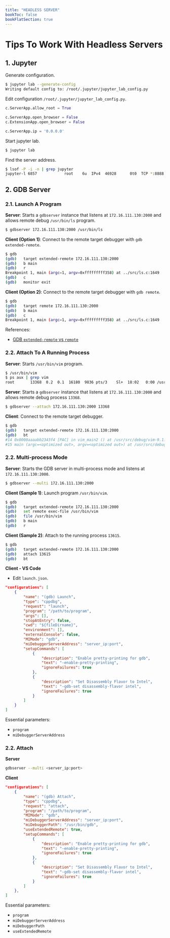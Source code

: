 ```yaml
---
title: "HEADLESS SERVER"
bookToc: false
bookFlatSection: true
---
```

# Tips To Work With Headless Servers

## 1. Jupyter
Generate configuration.
```sh
$ jupyter lab --generate-config
Writing default config to: /root/.jupyter/jupyter_lab_config.py
```

Edit configuration `/root/.jupyter/jupyter_lab_config.py`.
```py
c.ServerApp.allow_root = True

c.ServerApp.open_browser = False
c.ExtensionApp.open_browser = False

c.ServerApp.ip = '0.0.0.0'
```

Start jupyter lab.
```sh
$ jupyter lab
```

Find the server address.
```sh
$ lsof -P -i -n | grep jupyter
jupyter-l 6857            root    6u  IPv4  46928      0t0  TCP *:8888 (LISTEN)
```


## 2. GDB Server
### 2.1. Launch A Program
**Server**: Starts a `gdbserver` instance that listens at `172.16.111.130:2000` and allows remote debug `/usr/bin/ls` program.
```sh
$ gdbserver 172.16.111.130:2000 /usr/bin/ls
```

**Client (Option 1)**: Connect to the remote target debugger with `gdb extended-remote`.
```sh
$ gdb
(gdb)	target extended-remote 172.16.111.130:2000
(gdb)	b main
(gdb)	r
Breakpoint 1, main (argc=1, argv=0xfffffffff358) at ../src/ls.c:1649
(gdb)	c
(gdb)	monitor exit
```

**Client (Option 2)**: Connect to the remote target debugger with `gdb remote`.
```sh
$ gdb
(gdb)	target remote 172.16.111.130:2000
(gdb)	b main
(gdb)	c
Breakpoint 1, main (argc=1, argv=0xfffffffff358) at ../src/ls.c:1649
```

References:
- [GDB `extended-remote` vs `remote`](https://sourceware.org/gdb/current/onlinedocs/gdb.html/Connecting.html#:~:text=With%20target%20remote%20mode%3A%20When,though%20no%20program%20is%20running.)


### 2.2. Attach To A Running Process
**Server**: Starts `/usr/bin/vim` program.
```sh
$ /usr/bin/vim
$ ps aux | grep vim
root       13368  0.2  0.1  16180  9836 pts/3    Sl+  18:02   0:00 /usr/bin/vim
```

**Server**: Starts a `gdbserver` instance that listens at `172.16.111.130:2000` and allows remote debug process `13368`.
```sh
$ gdbserver --attach 172.16.111.130:2000 13368
```

**Client**: Connect to the remote target debugger.
```sh
$ gdb
(gdb)	target extended-remote 172.16.111.130:2000
(gdb)	bt
#14 0x0000aaaabb2343f4 [PAC] in vim_main2 () at /usr/src/debug/vim-9.1.181-1.fc39.aarch64/src/main.c:895
#15 main (argc=<optimized out>, argv=<optimized out>) at /usr/src/debug/vim-9.1.181-1.fc39.aarch64/src/main.c:441
```

### 2.2. Multi-process Mode
**Server**: Starts the GDB server in multi-process mode and listens at `172.16.111.130:2000`.
```sh
$ gdbserver --multi 172.16.111.130:2000
```

**Client (Sample 1)**: Launch program `/usr/bin/vim`.
```sh
$ gdb
(gdb)	target extended-remote 172.16.111.130:2000
(gdb)	set remote exec-file /usr/bin/vim
(gdb)	file /usr/bin/vim
(gdb)	b main
(gdb)	r
```

**Client (Sample 2)**: Attach to the running process `13615`.
```sh
$ gdb
(gdb)	target extended-remote 172.16.111.130:2000
(gdb)	attach 13615
(gdb)	bt
```


**Client - VS Code**
- Edit `launch.json`.
```json
"configurations": [
	{
		"name": "(gdb) Launch",
		"type": "cppdbg",
		"request": "launch",
		"program": "/path/to/program",
		"args": [],
		"stopAtEntry": false,
		"cwd": "${fileDirname}",
		"environment": [],
		"externalConsole": false,
		"MIMode": "gdb",
		"miDebuggerServerAddress": "server_ip:port",
		"setupCommands": [
		    {
		        "description": "Enable pretty-printing for gdb",
		        "text": "-enable-pretty-printing",
		        "ignoreFailures": true
		    },
		    {
		        "description": "Set Disassembly Flavor to Intel",
		        "text": "-gdb-set disassembly-flavor intel",
		        "ignoreFailures": true
		    }
		]
	}
]
```
Essential parameters:
- `program`
- `miDebuggerServerAddress`

### 2.2. Attach
**Server**
```sh
gdbserver --multi <server_ip:port>
```

**Client**
```json
"configurations": [
	{
        "name": "(gdb) Attach",
        "type": "cppdbg",
        "request": "attach",
        "program": "/path/to/program",
        "MIMode": "gdb",
        "miDebuggerServerAddress": "server_ip:port",
        "miDebuggerPath": "/usr/bin/gdb",
        "useExtendedRemote": true,
        "setupCommands": [
            {
                "description": "Enable pretty-printing for gdb",
                "text": "-enable-pretty-printing",
                "ignoreFailures": true
            },
            {
                "description": "Set Disassembly Flavor to Intel",
                "text": "-gdb-set disassembly-flavor intel",
                "ignoreFailures": true
            }
        ]
    },
]
```
Essential parameters:
- `program`
- `miDebuggerServerAddress`
- `miDebuggerPath`
- `useExtendedRemote`






